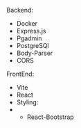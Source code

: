 Backend:
* Docker
* Express.js
* Pgadmin
* PostgreSQl
* Body-Parser
* CORS

FrontEnd:
* Vite
* React
* Styling:
* * React-Bootstrap